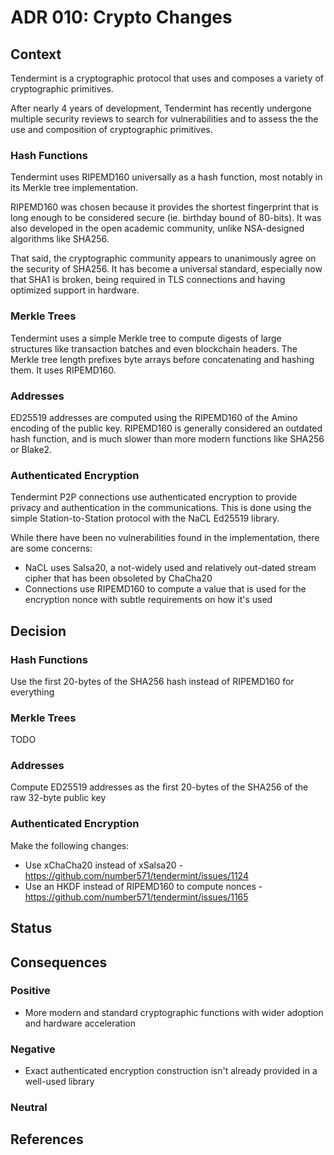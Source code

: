 # ADR 010: Crypto Changes

## Context

Tendermint is a cryptographic protocol that uses and composes a variety of cryptographic primitives.

After nearly 4 years of development, Tendermint has recently undergone multiple security reviews to search for vulnerabilities and to assess the the use and composition of cryptographic primitives.

### Hash Functions

Tendermint uses RIPEMD160 universally as a hash function, most notably in its Merkle tree implementation.

RIPEMD160 was chosen because it provides the shortest fingerprint that is long enough to be considered secure (ie. birthday bound of 80-bits).
It was also developed in the open academic community, unlike NSA-designed algorithms like SHA256.

That said, the cryptographic community appears to unanimously agree on the security of SHA256. It has become a universal standard, especially now that SHA1 is broken, being required in TLS connections and having optimized support in hardware.

### Merkle Trees

Tendermint uses a simple Merkle tree to compute digests of large structures like transaction batches
and even blockchain headers. The Merkle tree length prefixes byte arrays before concatenating and hashing them.
It uses RIPEMD160.

### Addresses

ED25519 addresses are computed using the RIPEMD160 of the Amino encoding of the public key.
RIPEMD160 is generally considered an outdated hash function, and is much slower
than more modern functions like SHA256 or Blake2.

### Authenticated Encryption

Tendermint P2P connections use authenticated encryption to provide privacy and authentication in the communications.
This is done using the simple Station-to-Station protocol with the NaCL Ed25519 library.

While there have been no vulnerabilities found in the implementation, there are some concerns:

- NaCL uses Salsa20, a not-widely used and relatively out-dated stream cipher that has been obsoleted by ChaCha20
- Connections use RIPEMD160 to compute a value that is used for the encryption nonce with subtle requirements on how it's used

## Decision

### Hash Functions

Use the first 20-bytes of the SHA256 hash instead of RIPEMD160 for everything

### Merkle Trees

TODO

### Addresses

Compute ED25519 addresses as the first 20-bytes of the SHA256 of the raw 32-byte public key

### Authenticated Encryption

Make the following changes:

- Use xChaCha20 instead of xSalsa20 - https://github.com/number571/tendermint/issues/1124
- Use an HKDF instead of RIPEMD160 to compute nonces - https://github.com/number571/tendermint/issues/1165

## Status

## Consequences

### Positive

- More modern and standard cryptographic functions with wider adoption and hardware acceleration

### Negative

- Exact authenticated encryption construction isn't already provided in a well-used library

### Neutral

## References
